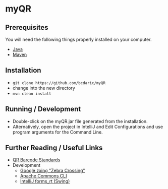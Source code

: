 # myQR

## Prerequisites

You will need the following things properly installed on your computer.

* [Java](https://www.java.com/en/download/)
* [Maven](https://maven.apache.org/download.cgi)

## Installation

* `git clone https://github.com/bcdaric/myQR`
* change into the new directory
* `mvn clean install`

## Running / Development

* Double-click on the myQR.jar file generated from the installation.
* Alternatively, open the project in IntelliJ and Edit Configurations and use program arguments for the Command Line.

## Further Reading / Useful Links

* [QR Barcode Standards](http://www.qrcode.com/en/about/standards.html)
* Development
  * [Google zxing "Zebra Crossing"](https://github.com/zxing/zxing)
  * [Apache Commons CLI](https://commons.apache.org/proper/commons-cli/)
  * [IntelliJ forms_rt (Swing)](http://mvnrepository.com/artifact/com.intellij/forms_rt)
